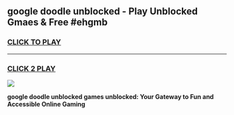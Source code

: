
## google doodle unblocked - Play Unblocked Gmaes & Free #ehgmb
<h3>
<a href="https://news.freeplayer.one?title=google_doodle_unblocked&ref=24F">CLICK TO PLAY</a></h3>
<hr>

<h3>
<a href="https://news.freeplayer.one?title=google_doodle_unblocked&ref=24F">CLICK 2 PLAY</a>
  
</h3>

<a href="https://news.freeplayer.one?title=google_doodle_unblocked&ref=24F/"><img src="https://clearcache.store/games.png"></a>


**google doodle unblocked games unblocked: Your Gateway to Fun and Accessible Online Gaming**
